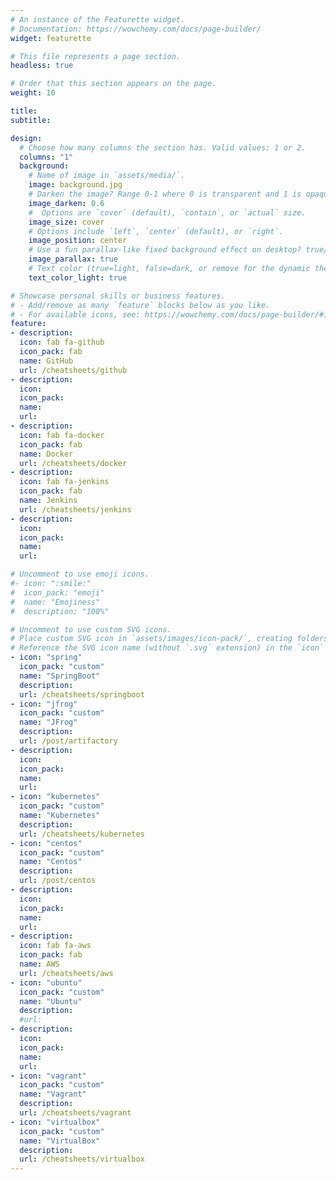 ```yaml
---
# An instance of the Featurette widget.
# Documentation: https://wowchemy.com/docs/page-builder/
widget: featurette

# This file represents a page section.
headless: true

# Order that this section appears on the page.
weight: 10

title:
subtitle:

design:
  # Choose how many columns the section has. Valid values: 1 or 2.
  columns: "1"
  background:
    # Name of image in `assets/media/`.
    image: background.jpg
    # Darken the image? Range 0-1 where 0 is transparent and 1 is opaque.
    image_darken: 0.6
    #  Options are `cover` (default), `contain`, or `actual` size.
    image_size: cover
    # Options include `left`, `center` (default), or `right`.
    image_position: center
    # Use a fun parallax-like fixed background effect on desktop? true/false
    image_parallax: true
    # Text color (true=light, false=dark, or remove for the dynamic theme color).
    text_color_light: true

# Showcase personal skills or business features.
# - Add/remove as many `feature` blocks below as you like.
# - For available icons, see: https://wowchemy.com/docs/page-builder/#icons
feature:
- description:
  icon: fab fa-github
  icon_pack: fab
  name: GitHub
  url: /cheatsheets/github
- description:
  icon:
  icon_pack:
  name:
  url:
- description:
  icon: fab fa-docker
  icon_pack: fab
  name: Docker
  url: /cheatsheets/docker
- description:
  icon: fab fa-jenkins
  icon_pack: fab
  name: Jenkins
  url: /cheatsheets/jenkins
- description:
  icon:
  icon_pack:
  name:
  url:

# Uncomment to use emoji icons.
#- icon: ":smile:"
#  icon_pack: "emoji"
#  name: "Emojiness"
#  description: "100%"  

# Uncomment to use custom SVG icons.
# Place custom SVG icon in `assets/images/icon-pack/`, creating folders if necessary.
# Reference the SVG icon name (without `.svg` extension) in the `icon` field.
- icon: "spring"
  icon_pack: "custom"
  name: "SpringBoot"
  description:
  url: /cheatsheets/springboot
- icon: "jfrog"
  icon_pack: "custom"
  name: "JFrog"
  description:
  url: /post/artifactory
- description:
  icon:
  icon_pack:
  name:
  url:
- icon: "kubernetes"
  icon_pack: "custom"
  name: "Kubernetes"
  description:
  url: /cheatsheets/kubernetes
- icon: "centos"
  icon_pack: "custom"
  name: "Centos"
  description:
  url: /post/centos
- description:
  icon:
  icon_pack:
  name:
  url:
- description:
  icon: fab fa-aws
  icon_pack: fab
  name: AWS
  url: /cheatsheets/aws
- icon: "ubuntu"
  icon_pack: "custom"
  name: "Ubuntu"
  description:
  #url:
- description:
  icon:
  icon_pack:
  name:
  url:
- icon: "vagrant"
  icon_pack: "custom"
  name: "Vagrant"
  description:
  url: /cheatsheets/vagrant
- icon: "virtualbox"
  icon_pack: "custom"
  name: "VirtualBox"
  description:
  url: /cheatsheets/virtualbox
---
```

